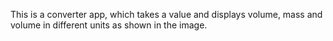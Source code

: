 This is a converter app, which takes a value and displays volume, mass and volume in different units as shown in the image.
